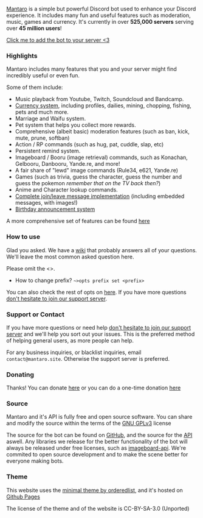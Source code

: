 [Mantaro](https://github.com/Mantaro/MantaroBot) is a simple but powerful Discord bot used to enhance your Discord experience. It includes many fun and useful features such as moderation, music, games and currency. It's currently in over **525,000 servers** serving over **45 million users**!

[Click me to add the bot to your server <3](https://add.mantaro.site)

### Highlights

Mantaro includes many features that you and your server might find incredibly useful or even fun. 

Some of them include: 

- Music playback from Youtube, Twitch, Soundcloud and Bandcamp.
- [Currency system](https://github.com/Mantaro/MantaroBot/wiki/Currency-101), including profiles, dailies, mining, chopping, fishing, pets and much more.
- Marriage and Waifu system.
- Pet system that helps you collect more rewards.
- Comprehensive (albeit basic) moderation features (such as ban, kick, mute, prune, softban)
- Action / RP commands (such as hug, pat, cuddle, slap, etc)
- Persistent remind system.
- Imageboard / Booru (image retrieval) commands, such as Konachan, Gelbooru, Danbooru, Yande.re, and more!
- A fair share of "lewd" image commands (Rule34, e621, Yande.re)
- Games (such as trivia, guess the character, guess the number and guess the pokemon *remember that on the TV back then?*)
- Anime and Character lookup commands.
- [Complete join/leave message implementation](https://github.com/Mantaro/MantaroBot/wiki/Welcome-and-Leave-Messages-tutorial) (including embedded messages, with images!)
- [Birthday announcement system](https://github.com/Mantaro/MantaroBot/wiki/Birthday-101)

A more comprehensive set of features can be found [here](https://github.com/Mantaro/MantaroBot/blob/master/FEATURES.md)

### How to use

Glad you asked. We have a [wiki](https://github.com/Mantaro/MantaroBot/wiki) that probably answers all of your questions. We'll leave the most common asked question here.

Please omit the <>.

- How to change prefix? `~>opts prefix set <prefix>`

You can also check the rest of opts on [here](https://github.com/Mantaro/MantaroBot/wiki/Configuration). If you have more questions [don't hesitate to join our support server](https://support.mantaro.site).

### Support or Contact

If you have more questions or need help [don't hesitate to join our support server](https://support.mantaro.site) and we'll help you sort out your issues. This is the preferred method of helping general users, as more people can help. 

For any business inquiries, or blacklist inquiries, email `contact@mantaro.site`. Otherwise the support server is preferred.

### Donating

Thanks! You can donate [here](https://www.patreon.com/mantaro) or you can do a one-time donation [here](https://www.paypal.me/kodemantaro)

### Source

Mantaro and it's API is fully free and open source software. You can share and modify the source within the terms of the [GNU GPLv3](https://www.gnu.org/licenses/gpl-3.0.html) license

The source for the bot can be found on [GitHub](https://github.com/Mantaro/MantaroBot), and the source for the [API](https://github.com/Mantaro/mantaro-api/) aswell. Any libraries we release for the better functionality of the bot will always be released under free licenses, such as [imageboard-api](https://github.com/Kodehawa/imageboard-api). We're commited to open source development and to make the scene better for everyone making bots.

### Theme

This website uses the [minimal theme by orderedlist](https://github.com/orderedlist/minimal), and it's hosted on [Github Pages](https://github.com/Mantaro/mantaro.github.io)

The license of the theme and of the website is CC-BY-SA-3.0 (Unported)

